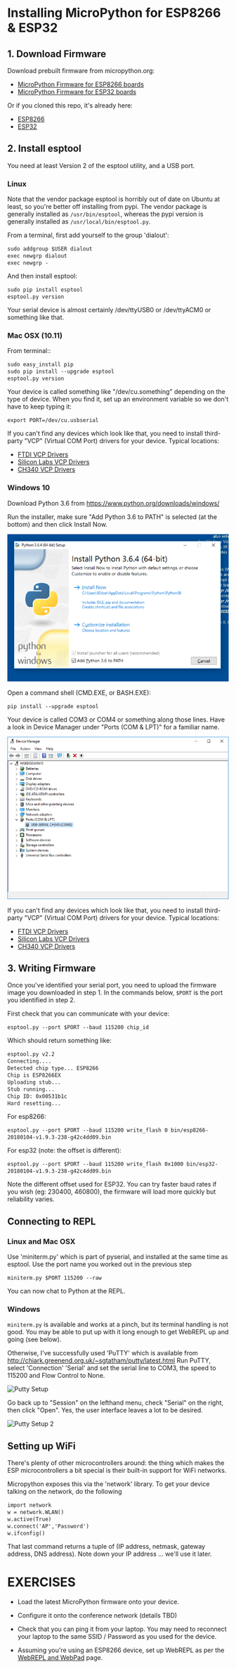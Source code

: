 # Installing MicroPython for ESP8266 & ESP32

## 1. Download Firmware

Download prebuilt firmware from micropython.org:

* [MicroPython Firmware for ESP8266 boards](http://micropython.org/downloads#esp8266)
* [MicroPython Firmware for ESP32 boards](http://micropython.org/downloads#esp32)

Or if you cloned this repo, it's already here:

*  [ESP8266](bin/esp8266-20180104-v1.9.3-238-g42c4dd09.bin)
*  [ESP32](bin/esp32-20180104-v1.9.3-238-g42c4dd09.bin)


## 2. Install esptool

You need at least Version 2 of the esptool utility, and a USB port.

### Linux

Note that the vendor package esptool is horribly out of date on Ubuntu at least,
so you're better off installing from pypi.  The vendor package is generally installed
as `/usr/bin/esptool`, whereas the pypi version is generally installed as 
`/usr/local/bin/esptool.py`.  

From a terminal, first add yourself to the group 'dialout':

    sudo addgroup $USER dialout
    exec newgrp dialout
    exec newgrp -

And then install esptool:

    sudo pip install esptool
    esptool.py version

Your serial device is almost certainly /dev/ttyUSB0 or /dev/ttyACM0 or something like that.
    

### Mac OSX (10.11)

From terminal::

    sudo easy_install pip
    sudo pip install --upgrade esptool
    esptool.py version

Your device is called something like "/dev/cu.something" depending on the type of device.
When you find it, set up an environment variable so we don't have to keep typing it:

    export PORT=/dev/cu.usbserial

If you can't find any devices which look like that, you need to install third-party
"VCP" (Virtual COM Port) drivers for your device.  Typical locations:

* [FTDI VCP Drivers](http://www.ftdichip.com/Drivers/VCP.htm)
* [Silicon Labs VCP Drivers](http://www.silabs.com/products/development-tools/software/usb-to-uart-bridge-vcp-drivers)
* [CH340 VCP Drivers](http://www.wch.cn/download/CH341SER_MAC_ZIP.html)


### Windows 10

Download Python 3.6 from https://www.python.org/downloads/windows/

Run the installer, make sure "Add Python 3.6 to PATH" is selected (at the bottom) 
and then click Install Now.

![Installing Python 3.6 on Windows 10](img/installing-python-windows.png)

Open a command shell (CMD.EXE, or BASH.EXE):

    pip install --upgrade esptool

Your device is called COM3 or COM4 or something along those lines.  Have a look in
Device Manager under "Ports (COM & LPT)" for a familiar name.

![USB to Serial Device in Windows](img/usb-to-serial-windows.png)

If you can't find any devices which look like that, you need to install third-party
"VCP" (Virtual COM Port) drivers for your device.  Typical locations:

* [FTDI VCP Drivers](http://www.ftdichip.com/Drivers/VCP.htm)
* [Silicon Labs VCP Drivers](http://www.silabs.com/products/development-tools/software/usb-to-uart-bridge-vcp-drivers)
* [CH340 VCP Drivers](http://www.wch.cn/download/CH341SER_EXE.html)


## 3. Writing Firmware

Once you've identified your serial port, you need to upload the firmware image you downloaded
in step 1.  In the commands below, `$PORT` is the port you identified in step 2.

First check that you can communicate with your device:

    esptool.py --port $PORT --baud 115200 chip_id

Which should return something like:

    esptool.py v2.2
    Connecting....
    Detected chip type... ESP8266
    Chip is ESP8266EX
    Uploading stub...
    Stub running...
    Chip ID: 0x00531b1c
    Hard resetting...

For esp8266:

    esptool.py --port $PORT --baud 115200 write_flash 0 bin/esp8266-20180104-v1.9.3-238-g42c4dd09.bin

For esp32 (note: the offset is different):

    esptool.py --port $PORT --baud 115200 write_flash 0x1000 bin/esp32-20180104-v1.9.3-238-g42c4dd09.bin

Note the different offset used for ESP32.
You can try faster baud rates if you wish (eg: 230400, 460800), the firmware will load more quickly
but reliability varies.



## Connecting to REPL

### Linux and Mac OSX

Use 'miniterm.py' which is part of pyserial, and installed at the same time as esptool.
Use the port name you worked out in the previous step

    miniterm.py $PORT 115200 --raw

You can now chat to Python at the REPL.

### Windows

`miniterm.py` is available and works at a pinch, but its terminal handling is not good.
You may be able to put up with it long enough to get WebREPL up and going (see below).

Otherwise, I've successfully used 'PuTTY' which is available from http://chiark.greenend.org.uk/~sgtatham/putty/latest.html 
Run PuTTY, select 'Connection' 'Serial' and set the serial line to COM3, the speed to 115200 and Flow Control to
None.

![Putty Setup](putty-setup-1.png)

Go back up to "Session" on the lefthand menu, check "Serial" on the right, then click "Open".
Yes, the user interface leaves a lot to be desired.

![Putty Setup 2](putty-setup-2.png)


## Setting up WiFi

There's plenty of other microcontrollers around: the thing which makes the ESP microcontrollers
a bit special is their built-in support for WiFi networks.

Micropython exposes this via the 'network' library.  To get your device talking on the network,
do the following

    import network
    w = network.WLAN()
    w.active(True)
    w.connect('AP','Password')
    w.ifconfig()

That last command returns a tuple of (IP address, netmask, gateway address, DNS address).
Note down your IP address ... we'll use it later.

# EXERCISES

* Load the latest MicroPython firmware onto your device.

* Configure it onto the conference network (details TBD)

* Check that you can ping it from your laptop.  You may need to reconnect your
  laptop to the same SSID / Password as you used for the device. 

* Assuming you're using an ESP8266 device, set up WebREPL as per the 
  [WebREPL and WebPad](webrepl-and-webpad.md) page.

